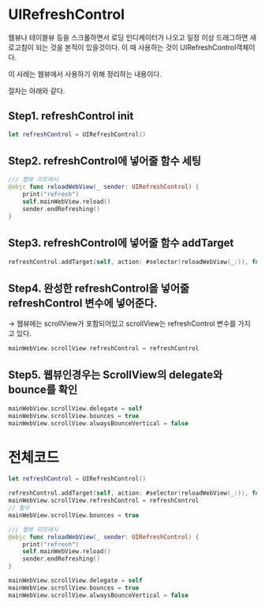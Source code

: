 # UIRefreshControl

웹뷰나 테이블뷰 등을 스크롤하면서 로딩 인디케이터가 나오고 일정 이상 드래그하면 새로고침이 되는 것을 본적이 있을것이다. 이 때 사용하는 것이 UIRefreshControl객체이다. 

이 사례는 웹뷰에서 사용하기 위해 정리하는 내용이다. 

절차는 아래와 같다. 

## Step1. refreshControl init

```swift
let refreshControl = UIRefreshControl()

```

## Step2. refreshControl에 넣어줄 함수 세팅

```swift
/// 웹뷰 리프레시
@objc func reloadWebView(_ sender: UIRefreshControl) {
    print("refresh")
    self.mainWebView.reload()
    sender.endRefreshing()
}
```

## Step3. refreshControl에 넣어줄 함수 addTarget

```swift
refreshControl.addTarget(self, action: #selector(reloadWebView(_:)), for: .valueChanged)

```

## Step4. 완성한 refreshControl을 넣어줄 refreshControl 변수에 넣어준다.

→ 웹뷰에는 scrollView가 포함되어있고 scrollView는 refreshControl 변수를 가지고 있다.

```swift
mainWebView.scrollView.refreshControl = refreshControl
```

## Step5. 웹뷰인경우는 ScrollView의 delegate와  bounce를 확인

 

```swift
mainWebView.scrollView.delegate = self
mainWebView.scrollView.bounces = true
mainWebView.scrollView.alwaysBounceVertical = false

```

# 전체코드

```swift
let refreshControl = UIRefreshControl()

refreshControl.addTarget(self, action: #selector(reloadWebView(_:)), for: .valueChanged)
mainWebView.scrollView.refreshControl = refreshControl
// 필수
mainWebView.scrollView.bounces = true

/// 웹뷰 리프레시
@objc func reloadWebView(_ sender: UIRefreshControl) {
    print("refresh")
    self.mainWebView.reload()
    sender.endRefreshing()
}

mainWebView.scrollView.delegate = self
mainWebView.scrollView.bounces = true
mainWebView.scrollView.alwaysBounceVertical = false
```
